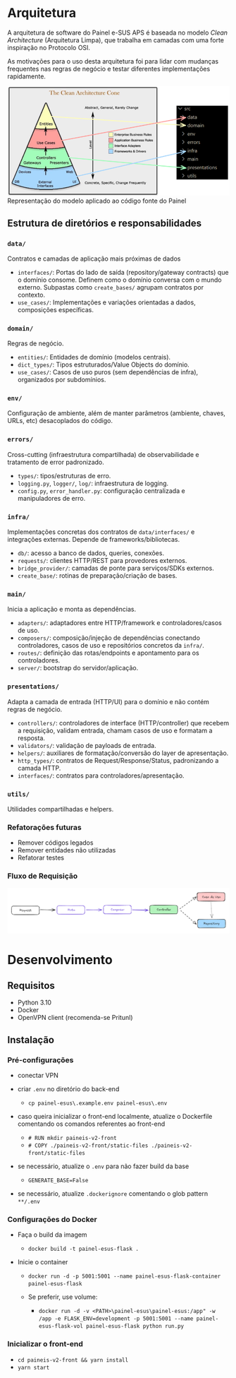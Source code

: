 # Arquitetura

A arquitetura de software do Painel e-SUS APS é baseada no modelo *Clean Architecture* (Arquitetura Limpa), que trabalha em camadas com uma forte inspiração no Protocolo OSI.

As motivações para o uso desta arquitetura foi para lidar com mudanças frequentes nas regras de negócio e testar diferentes implementações rapidamente.

![Representação](./arch-painel.png)
Representação do modelo aplicado ao código fonte do Painel

## Estrutura de diretórios e responsabilidades

### `data/`

Contratos e camadas de aplicação mais próximas de dados

- `interfaces/`: Portas do lado de saída (repository/gateway contracts) que o domínio consome. Definem como o domínio conversa com o mundo externo. Subpastas como `create_bases/` agrupam contratos por contexto.
- `use_cases/`: Implementações e variações orientadas a dados, composições específicas.

### `domain/`

Regras de negócio.

- `entities/`: Entidades de domínio (modelos centrais).
- `dict_types/`: Tipos estruturados/Value Objects do domínio.
- `use_cases/`: Casos de uso puros (sem dependências de infra), organizados por subdomínios.

### `env/`

Configuração de ambiente, além de manter parâmetros (ambiente, chaves, URLs, etc) desacoplados do código.

### `errors/`

Cross-cutting (infraestrutura compartilhada) de observabilidade e tratamento de error padronizado.

- `types/`: tipos/estruturas de erro.
- `logging.py`, `logger/`, `log/`: infraestrutura de logging.
- `config.py`, `error_handler.py`: configuração centralizada e manipuladores de erro.

### `infra/`

Implementações concretas dos contratos de `data/interfaces/` e integrações externas. Depende de frameworks/bibliotecas.

- `db/`: acesso a banco de dados, queries, conexões.
- `requests/`: clientes HTTP/REST para provedores externos.
- `bridge_provider/`: camadas de ponte para serviços/SDKs externos.
- `create_base/`: rotinas de preparação/criação de bases.

### `main/`

Inicia a aplicação e monta as dependências.

- `adapters/`: adaptadores entre HTTP/framework e controladores/casos de uso.
- `composers/`: composição/injeção de dependências conectando controladores, casos de uso e repositórios concretos da `infra/`.
- `routes/`: definição das rotas/endpoints e apontamento para os controladores.
- `server/`: bootstrap do servidor/aplicação.

### `presentations/`

Adapta a camada de entrada (HTTP/UI) para o domínio e não contém regras de negócio.

- `controllers/`: controladores de interface (HTTP/controller) que recebem a requisição, validam entrada, chamam casos de uso e formatam a resposta.
- `validators/`: validação de payloads de entrada.
- `helpers/`: auxiliares de formatação/conversão do layer de apresentação.
- `http_types/`: contratos de Request/Response/Status, padronizando a camada HTTP.
- `interfaces/`: contratos para controladores/apresentação.

### `utils/`

Utilidades compartilhadas e helpers.

### Refatorações futuras

- Remover códigos legados
- Remover entidades não utilizadas
- Refatorar testes

### Fluxo de Requisição

![Representação](./flow.png)

# Desenvolvimento

## Requisitos

- Python 3.10
- Docker
- OpenVPN client (recomenda-se Pritunl)

## Instalação

### Pré-configurações

- conectar VPN

- criar `.env` no diretório do back-end
    - `cp painel-esus\.example.env painel-esus\.env`

- caso queira inicializar o front-end localmente, atualize o Dockerfile comentando os comandos referentes ao front-end
    - `# RUN mkdir paineis-v2-front`
    - `# COPY ./paineis-v2-front/static-files ./paineis-v2-front/static-files`

-  se necessário, atualize o `.env` para não fazer build da base
    - `GENERATE_BASE=False`

- se necessário, atualize `.dockerignore` comentando o glob pattern `**/.env`

### Configurações do Docker

- Faça o build da imagem
    - `docker build -t painel-esus-flask .`

- Inicie o container
    - `docker run -d -p 5001:5001 --name painel-esus-flask-container painel-esus-flask`

    - Se preferir, use volume:
        - `docker run -d -v <PATH>\painel-esus\painel-esus:/app" -w /app -e FLASK_ENV=development -p 5001:5001 --name painel-esus-flask-vol painel-esus-flask python run.py`

### Inicializar o front-end

- `cd paineis-v2-front && yarn install`
- `yarn start`

